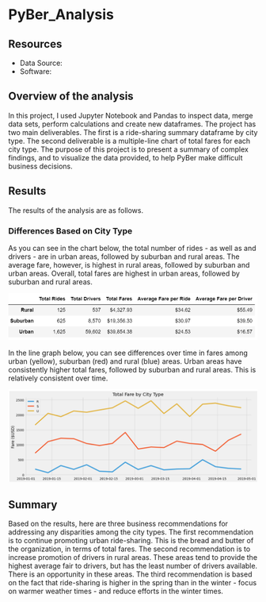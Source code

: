 # PyBer_Analysis

## Resources
- Data Source:
- Software:

## Overview of the analysis
In this project, I used Jupyter Notebook and Pandas to inspect data, merge data sets, perform calculations and create new dataframes. The project has two main deliverables. The first is a ride-sharing summary dataframe by city type. The second deliverable is a multiple-line chart of total fares for each city type. The purpose of this project is to present a summary of complex findings, and to visualize the data provided, to help PyBer make difficult business decisions.


## Results
The results of the analysis are as follows.

### Differences Based on City Type
As you can see in the chart below, the total number of rides - as well as and drivers - are in urban areas, followed by suburban and rural areas. The average fare, however, is highest in rural areas, followed by suburban and urban areas. Overall, total fares are highest in urban areas, followed by suburban and rural areas.

![](Resources/DataFrame.PNG)


In the line graph below, you can see differences over time in fares among urban (yellow), suburban (red) and rural (blue) areas. Urban areas have consistently higher total fares, followed by suburban and rural areas. This is relatively consistent over time.

![](Resources/LineChart.PNG)

## Summary

Based on the results, here are three business recommendations for addressing any disparities among the city types. The first recommendation is to continue promoting urban ride-sharing. This is the bread and butter of the organization, in terms of total fares. The second recommendation is to increase promotion of drivers in rural areas. These areas tend to provide the highest average fair to drivers, but has the least number of drivers available. There is an opportunity in these areas. The third recommendation is based on the fact that ride-sharing is higher in the spring than in the winter - focus on warmer weather times - and reduce efforts in the winter times.
